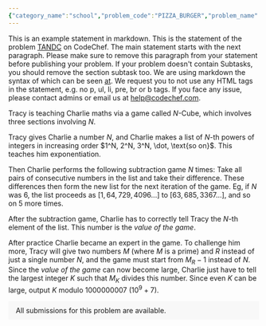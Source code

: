 ```yaml
---
{"category_name":"school","problem_code":"PIZZA_BURGER","problem_name":"Hungry Ashish","problemComponents":{"constraints":"- $1 \\leq T \\leq 100$\n- $1 \\leq X, Y, Z \\leq 100$\n","constraintsState":true,"subtasks":"- 30 points : $1 \\leq R \\leq 10000$\n- 70 points : $1 \\leq R \\leq 10^9$\n","subtasksState":false,"inputFormat":"- The first line will contain $T$ - the number of test cases. Then the test cases follow.\n- The first and only line of each test case contains three integers $X$, $Y$ and $Z$ - the money Ashish has, the cost of a `PIZZA` and the cost of a `BURGER`.\n","inputFormatState":true,"outputFormat":"For each test case, output what Ashish will eat. (`PIZZA`, `BURGER` or `NOTHING`).\n\nYou may print each character of the string in uppercase or lowercase. (for example, the strings `Pizza`, `pIzZa` and `piZZa` will all be treated as identical).\n","outputFormatState":true,"sampleTestCases":{"0":{"id":1,"input":"3\n50 40 60\n40 55 39\n30 42 37\n","output":"PIZZA\nBURGER\nNOTHING\n","explanation":"**Test case-1:** Ashish has $50$ rupees while the cost of `PIZZA` is $40$. Therefore he can buy a `PIZZA` for his dinner.\n\n**Test case-2:** Ashish has $40$ rupees. The cost of `PIZZA` is $55$ and the cost of `BURGER` is $39$. Therefore Ashish can not buy a `PIZZA` but can buy a `BURGER` for his dinner.\n\n**Test case-3:** Ashish has $30$ rupees which are not sufficient to buy either `PIZZA` or `BURGER`. Thus he can not buy anything and remains hungry :(.","isDeleted":false}}},"video_editorial_url":"https://youtu.be/eglMRCL7WUQ","languages_supported":{"0":"CPP14","1":"C","2":"JAVA","3":"PYTH 3.6","4":"CPP17","5":"PYTH","6":"PYP3","7":"CS2","8":"ADA","9":"PYPY","10":"TEXT","11":"PAS fpc","12":"NODEJS","13":"RUBY","14":"PHP","15":"GO","16":"HASK","17":"TCL","18":"PERL","19":"SCALA","20":"LUA","21":"kotlin","22":"BASH","23":"JS","24":"LISP sbcl","25":"rust","26":"PAS gpc","27":"BF","28":"CLOJ","29":"R","30":"D","31":"CAML","32":"FORT","33":"ASM","34":"swift","35":"FS","36":"WSPC","37":"LISP clisp","38":"SQL","39":"SCM guile","40":"PERL6","41":"ERL","42":"CLPS","43":"ICK","44":"NICE","45":"PRLG","46":"ICON","47":"COB","48":"SCM chicken","49":"PIKE","50":"SCM qobi","51":"ST","52":"SQLQ","53":"NEM"},"max_timelimit":0.5,"source_sizelimit":50000,"problem_author":"jeevanjyot","problem_tester":"","date_added":"14-01-2022","tags":{"0":"cakewalk","1":"cook","2":"cook137","3":"jeevanjyot"},"problem_difficulty_level":"Unavailable","best_tag":"","editorial_url":"https://discuss.codechef.com/problems/PIZZA_BURGER","time":{"view_start_date":1642957200,"submit_start_date":1642957200,"visible_start_date":1642957200,"end_date":1735669800},"is_direct_submittable":false,"problemDiscussURL":"https://discuss.codechef.com/search?q=PIZZA_BURGER","is_proctored":false,"visitedContests":{},"layout":"problem"}
---
```

This is an example statement in markdown. This is the statement of the problem [TANDC](https://codechef.com/problems/TANDC) on CodeChef. The main statement starts with the next paragraph. Please make sure to remove this paragraph from your statement before publishing your problem. If your problem doesn't contain Subtasks, you should remove the section subtask too. We are using markdown the syntax of which can be seen [at](https://github.com/showdownjs/showdown/wiki/Showdown's-Markdown-syntax). We request you to not use any HTML tags in the statement, e.g. no p, ul, li, pre, br or b tags. If you face any issue, please contact admins or email us at help@codechef.com.

Tracy is teaching Charlie maths via a game called $N$-Cube, which involves three sections involving $N$.

Tracy gives Charlie a number $N$, and Charlie makes a list of $N$-th powers of integers in increasing order $1^N, 2^N, 3^N, \dot, \text{so on}$. This teaches him exponentiation.

Then Charlie performs the following subtraction game $N$ times: Take all pairs of consecutive numbers in the list and take their difference. These differences then form the new list for the next iteration of the game. Eg, if $N$ was 6, the list proceeds as $[1, 64, 729, 4096 ... ]$ to $[63, 685, 3367 ...]$, and so on $5$ more times.

After the subtraction game, Charlie has to correctly tell Tracy the $N$-th element of the list. This number is the *value of the game*.

After practice Charlie became an expert in the game. To challenge him more, Tracy will give two numbers $M$ (where $M$ is a prime) and $R$ instead of just a single number $N$, and the game must start from $M_R - 1$ instead of $N$. Since the *value of the game* can now become large, Charlie just have to tell the largest integer $K$ such that $M_K$ divides this number. Since even $K$ can be large, output $K$ modulo 1000000007 ($10^9 + 7$).

<aside style='background: #f8f8f8;padding: 10px 15px;'><div>All submissions for this problem are available.</div></aside>